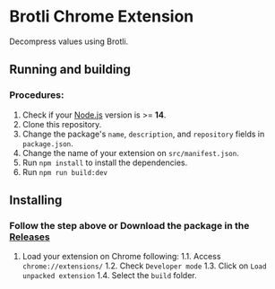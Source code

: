 # Brotli Chrome Extension

Decompress values using Brotli.

## Running and building

### Procedures:

1. Check if your [Node.js](https://nodejs.org/) version is >= **14**.
2. Clone this repository.
3. Change the package's `name`, `description`, and `repository` fields in `package.json`.
4. Change the name of your extension on `src/manifest.json`.
5. Run `npm install` to install the dependencies.
6. Run `npm run build:dev`

## Installing

### Follow the step above or Download the package in the [Releases](https://github.com/ricardotondello/brotli-chrome-extension/releases)
1. Load your extension on Chrome following:
   1.1. Access `chrome://extensions/`
   1.2. Check `Developer mode`
   1.3. Click on `Load unpacked extension`
   1.4. Select the `build` folder.
